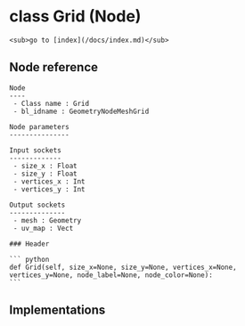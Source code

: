 # class Grid (Node)

    <sub>go to [index](/docs/index.md)</sub>
    
## Node reference

    Node
    ----
     - Class name : Grid
     - bl_idname : GeometryNodeMeshGrid
    
    Node parameters
    ---------------
    
    Input sockets
    -------------
     - size_x : Float
     - size_y : Float
     - vertices_x : Int
     - vertices_y : Int
    
    Output sockets
    --------------
     - mesh : Geometry
     - uv_map : Vect
    
    ### Header

    ``` python
    def Grid(self, size_x=None, size_y=None, vertices_x=None, vertices_y=None, node_label=None, node_color=None):
    ```
    
## Implementations

    
    